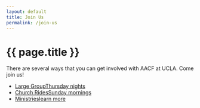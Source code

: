 ```yaml
---
layout: default
title: Join Us
permalink: /join-us
---
```

<h1>{{ page.title }}</h1>

<div class="text-panel" markdown="1">

There are several ways that you can get involved with AACF at UCLA. Come join us!

</div>

<div class="link-tile-list" markdown="1">

* [<span class="link-tile-title">Large Group</span>Thursday nights](/large-group)
* [<span class="link-tile-title">Church Rides</span>Sunday mornings](/church-rides)
* [<span class="link-tile-title">Ministries</span>learn more](/ministries)

</div>
